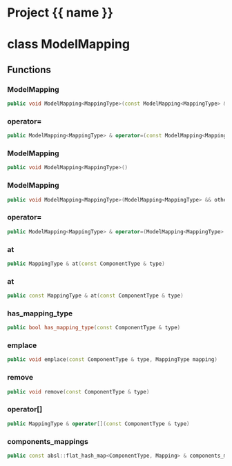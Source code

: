 <script setup>
import {useRoute} from 'vitepress'
const {path} = useRoute()
const tokens = path.split('/')
const words = tokens[2].split('-');
for (let i = 0; i < words.length; i++) {
    words[i] = words[i].charAt(0).toUpperCase() + words[i].slice(1);
    words[i] = words[i].replace('geode', 'Geode')
}
const name = words.join('-');
</script>
# Project {{ name }}

# class ModelMapping


## Functions

### ModelMapping

```cpp
public void ModelMapping<MappingType>(const ModelMapping<MappingType> & )
```


### operator=

```cpp
public ModelMapping<MappingType> & operator=(const ModelMapping<MappingType> & )
```


### ModelMapping

```cpp
public void ModelMapping<MappingType>()
```


### ModelMapping

```cpp
public void ModelMapping<MappingType>(ModelMapping<MappingType> && other)
```


### operator=

```cpp
public ModelMapping<MappingType> & operator=(ModelMapping<MappingType> && other)
```


### at

```cpp
public MappingType & at(const ComponentType & type)
```


### at

```cpp
public const MappingType & at(const ComponentType & type)
```


### has_mapping_type

```cpp
public bool has_mapping_type(const ComponentType & type)
```


### emplace

```cpp
public void emplace(const ComponentType & type, MappingType mapping)
```


### remove

```cpp
public void remove(const ComponentType & type)
```


### operator[]

```cpp
public MappingType & operator[](const ComponentType & type)
```


### components_mappings

```cpp
public const absl::flat_hash_map<ComponentType, Mapping> & components_mappings()
```




